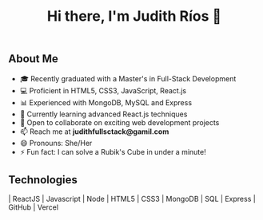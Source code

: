 <!DOCTYPE html>
<html lang="en">
<head>
    <meta charset="UTF-8">
    <meta name="viewport" content="width=device-width, initial-scale=1.0">
</head>
<body>

<header>
    <h1>Hi there, I'm Judith Ríos 👋</h1>
</header>

<section>
    <h1>About Me</h1>
    <ul>
        <li>🎓 Recently graduated with a Master's in Full-Stack Development</li>
        <li>💻 Proficient in HTML5, CSS3, JavaScript, React.js</li>
        <li>📊 Experienced with MongoDB, MySQL and Express</li>
        <li>🌱 Currently learning advanced React.js techniques</li>
        <li>🤝 Open to collaborate on exciting web development projects</li>
        <li>📫 Reach me at <b>judithfullsctack@gamil.com</b></li>
        <li>😄 Pronouns: She/Her</li>
        <li>⚡ Fun fact: I can solve a Rubik's Cube in under a minute!</li>
    </ul>
</section>

<section>
    <h1>Technologies</h1>
    <p>| ReactJS | Javascript | Node | HTML5 | CSS3 | MongoDB | SQL | Express | GitHub | Vercel </p>
</section>

</body>
</html>
